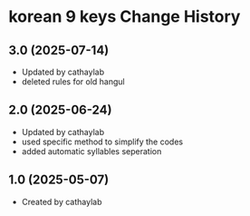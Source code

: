 korean 9 keys Change History
====================

3.0 (2025-07-14)
----------------
* Updated by cathaylab
* deleted rules for old hangul

2.0 (2025-06-24)
----------------
* Updated by cathaylab
* used specific method to simplify the codes
* added automatic syllables seperation

1.0 (2025-05-07)
----------------
* Created by cathaylab
